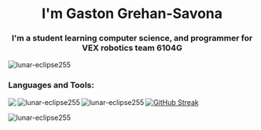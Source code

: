 <h1 align="center">I'm Gaston Grehan-Savona</h1>
<h3 align="center">I'm a student learning computer science, and programmer for VEX robotics team 6104G</h3>

<p align="left"> <img src="https://komarev.com/ghpvc/?username=lunar-eclipse255&label=Profile%20views&color=0e75b6&style=flat" alt="lunar-eclipse255" /> </p>


<p align="left"></p>

<h3 align="left">Languages and Tools:</h3>
<p><img align="left" src=https://skillicons.dev/icons?i=apple,bash,c,cpp,css,pr,py,git,github,html,java,obsidian,vscode,windows &perline=7)]([https://skillicons.dev](https://github.com/Lunar-Eclipse255/)/></p>

<p><img align="left" src="https://github-readme-stats-five-virid-85.vercel.app/api/top-langs/?username=Lunar-Eclipse255&layout=donut&theme=dracula&bg_color=24273a&text_color=cad3f5&icon_color=c6a0f6&title_color=8bd5ca" alt="lunar-eclipse255" /></p>

<p><img align="left" src="https://github-readme-stats.vercel.app/api/wakatime?username=Lunar255&layout=compact&theme=dracula&bg_color=24273a&text_color=cad3f5&icon_color=c6a0f6&title_color=8bd5ca" alt="lunar-eclipse255"></p>

<a href="https://git.io/streak-stats"><img src="https://streak-stats.demolab.com?user=Lunar-Eclipse255&theme=catppuccin-macchiato&hide_border=true" alt="GitHub Streak" /></a>

<p>&nbsp;<img align="left" src="https://github-readme-stats-five-virid-85.vercel.app/api?username=lunar-eclipse255&show_icons=true&theme=dracula&locale=en&bg_color=24273a&text_color=cad3f5&icon_color=c6a0f6&title_color=8bd5ca" alt="lunar-eclipse255"></p>
